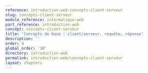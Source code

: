 ```yaml
---
reference: introduction-web-concepts-client-serveur
slug: concepts-client-serveur
module_reference: informatique-web
part_reference: introduction-web
concept: concepts-client-serveur
title: 'Concepts de base : client/serveur, requête, réponse'
description: ''
order: 4
global_order: '10'
directory: introduction-web
permalink: introduction-web/concepts-client-serveur
layout: chapters
---
```

